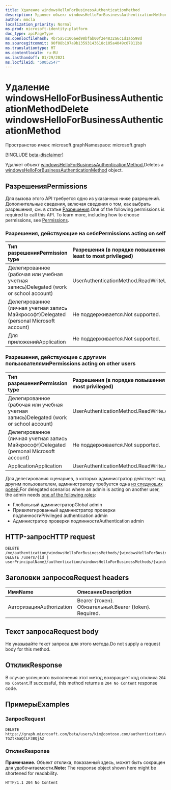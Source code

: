 ```yaml
---
title: Удаление windowsHelloForBusinessAuthenticationMethod
description: Удаляет объект windowsHelloForBusinessAuthenticationMethod.
author: mmcla
localization_priority: Normal
ms.prod: microsoft-identity-platform
doc_type: apiPageType
ms.openlocfilehash: 4b75a5c106aed98bfab00f2e4832a6c1d1ab598d
ms.sourcegitcommit: 90f08b197a9b13593143618c105a4049c07811b8
ms.translationtype: MT
ms.contentlocale: ru-RU
ms.lasthandoff: 01/29/2021
ms.locfileid: "50052547"
---
```

# <a name="delete-windowshelloforbusinessauthenticationmethod"></a><span data-ttu-id="6a08a-103">Удаление windowsHelloForBusinessAuthenticationMethod</span><span class="sxs-lookup"><span data-stu-id="6a08a-103">Delete windowsHelloForBusinessAuthenticationMethod</span></span>
<span data-ttu-id="6a08a-104">Пространство имен: microsoft.graph</span><span class="sxs-lookup"><span data-stu-id="6a08a-104">Namespace: microsoft.graph</span></span>

[!INCLUDE [beta-disclaimer](../../includes/beta-disclaimer.md)]

<span data-ttu-id="6a08a-105">Удаляет объект [windowsHelloForBusinessAuthenticationMethod.](../resources/windowshelloforbusinessauthenticationmethod.md)</span><span class="sxs-lookup"><span data-stu-id="6a08a-105">Deletes a [windowsHelloForBusinessAuthenticationMethod](../resources/windowshelloforbusinessauthenticationmethod.md) object.</span></span>

## <a name="permissions"></a><span data-ttu-id="6a08a-106">Разрешения</span><span class="sxs-lookup"><span data-stu-id="6a08a-106">Permissions</span></span>

<span data-ttu-id="6a08a-p101">Для вызова этого API требуется одно из указанных ниже разрешений. Дополнительные сведения, включая сведения о том, как выбрать разрешения, см. в статье [Разрешения](/graph/permissions-reference).</span><span class="sxs-lookup"><span data-stu-id="6a08a-p101">One of the following permissions is required to call this API. To learn more, including how to choose permissions, see [Permissions](/graph/permissions-reference).</span></span>

### <a name="permissions-acting-on-self"></a><span data-ttu-id="6a08a-109">Разрешения, действующие на себя</span><span class="sxs-lookup"><span data-stu-id="6a08a-109">Permissions acting on self</span></span>

|<span data-ttu-id="6a08a-110">Тип разрешения</span><span class="sxs-lookup"><span data-stu-id="6a08a-110">Permission type</span></span>      | <span data-ttu-id="6a08a-111">Разрешения (в порядке повышения привилегий)</span><span class="sxs-lookup"><span data-stu-id="6a08a-111">Permissions (from least to most privileged)</span></span>              |
|:---------------------------------------|:-------------------------|
| <span data-ttu-id="6a08a-112">Делегированное (рабочая или учебная учетная запись)</span><span class="sxs-lookup"><span data-stu-id="6a08a-112">Delegated (work or school account)</span></span>     | <span data-ttu-id="6a08a-113">UserAuthenticationMethod.ReadWrite</span><span class="sxs-lookup"><span data-stu-id="6a08a-113">UserAuthenticationMethod.ReadWrite</span></span> |
| <span data-ttu-id="6a08a-114">Делегированное (личная учетная запись Майкрософт)</span><span class="sxs-lookup"><span data-stu-id="6a08a-114">Delegated (personal Microsoft account)</span></span> | <span data-ttu-id="6a08a-115">Не поддерживается.</span><span class="sxs-lookup"><span data-stu-id="6a08a-115">Not supported.</span></span> |
| <span data-ttu-id="6a08a-116">Для приложений</span><span class="sxs-lookup"><span data-stu-id="6a08a-116">Application</span></span>                            | <span data-ttu-id="6a08a-117">Не поддерживается.</span><span class="sxs-lookup"><span data-stu-id="6a08a-117">Not supported.</span></span> |

### <a name="permissions-acting-on-other-users"></a><span data-ttu-id="6a08a-118">Разрешения, действующие с другими пользователями</span><span class="sxs-lookup"><span data-stu-id="6a08a-118">Permissions acting on other users</span></span>

|<span data-ttu-id="6a08a-119">Тип разрешения</span><span class="sxs-lookup"><span data-stu-id="6a08a-119">Permission type</span></span>      | <span data-ttu-id="6a08a-120">Разрешения (в порядке повышения привилегий)</span><span class="sxs-lookup"><span data-stu-id="6a08a-120">Permissions (from least to most privileged)</span></span>              |
|:---------------------------------------|:-------------------------|
| <span data-ttu-id="6a08a-121">Делегированное (рабочая или учебная учетная запись)</span><span class="sxs-lookup"><span data-stu-id="6a08a-121">Delegated (work or school account)</span></span>     | <span data-ttu-id="6a08a-122">UserAuthenticationMethod.ReadWrite.All</span><span class="sxs-lookup"><span data-stu-id="6a08a-122">UserAuthenticationMethod.ReadWrite.All</span></span> |
| <span data-ttu-id="6a08a-123">Делегированное (личная учетная запись Майкрософт)</span><span class="sxs-lookup"><span data-stu-id="6a08a-123">Delegated (personal Microsoft account)</span></span> | <span data-ttu-id="6a08a-124">Не поддерживается.</span><span class="sxs-lookup"><span data-stu-id="6a08a-124">Not supported.</span></span> |
| <span data-ttu-id="6a08a-125">Application</span><span class="sxs-lookup"><span data-stu-id="6a08a-125">Application</span></span>                            | <span data-ttu-id="6a08a-126">UserAuthenticationMethod.ReadWrite.All</span><span class="sxs-lookup"><span data-stu-id="6a08a-126">UserAuthenticationMethod.ReadWrite.All</span></span> |

<span data-ttu-id="6a08a-127">Для делегирования сценариев, в которых администратор действует над другим пользователем, администратору требуется одна [из следующих ролей:](/azure/active-directory/users-groups-roles/directory-assign-admin-roles#available-roles)</span><span class="sxs-lookup"><span data-stu-id="6a08a-127">For delegated scenarios where an admin is acting on another user, the admin needs [one of the following roles](/azure/active-directory/users-groups-roles/directory-assign-admin-roles#available-roles):</span></span>
* <span data-ttu-id="6a08a-128">Глобальный администратор</span><span class="sxs-lookup"><span data-stu-id="6a08a-128">Global admin</span></span>
* <span data-ttu-id="6a08a-129">Привилегированный администратор проверки подлинности</span><span class="sxs-lookup"><span data-stu-id="6a08a-129">Privileged authentication admin</span></span>
* <span data-ttu-id="6a08a-130">Администратор проверки подлинности</span><span class="sxs-lookup"><span data-stu-id="6a08a-130">Authentication admin</span></span>

## <a name="http-request"></a><span data-ttu-id="6a08a-131">HTTP-запрос</span><span class="sxs-lookup"><span data-stu-id="6a08a-131">HTTP request</span></span>

<!-- {
  "blockType": "ignored"
}
-->
``` http
DELETE /me/authentication/windowsHelloForBusinessMethods/{windowsHelloForBusinessAuthenticationMethodId}
DELETE /users/{id | userPrincipalName}/authentication/windowsHelloForBusinessMethods/{windowsHelloForBusinessAuthenticationMethodId}
```

## <a name="request-headers"></a><span data-ttu-id="6a08a-132">Заголовки запросов</span><span class="sxs-lookup"><span data-stu-id="6a08a-132">Request headers</span></span>
|<span data-ttu-id="6a08a-133">Имя</span><span class="sxs-lookup"><span data-stu-id="6a08a-133">Name</span></span>|<span data-ttu-id="6a08a-134">Описание</span><span class="sxs-lookup"><span data-stu-id="6a08a-134">Description</span></span>|
|:---|:---|
|<span data-ttu-id="6a08a-135">Авторизация</span><span class="sxs-lookup"><span data-stu-id="6a08a-135">Authorization</span></span>|<span data-ttu-id="6a08a-p102">Bearer {токен}. Обязательный.</span><span class="sxs-lookup"><span data-stu-id="6a08a-p102">Bearer {token}. Required.</span></span>|

## <a name="request-body"></a><span data-ttu-id="6a08a-138">Текст запроса</span><span class="sxs-lookup"><span data-stu-id="6a08a-138">Request body</span></span>
<span data-ttu-id="6a08a-139">Не указывайте текст запроса для этого метода.</span><span class="sxs-lookup"><span data-stu-id="6a08a-139">Do not supply a request body for this method.</span></span>

## <a name="response"></a><span data-ttu-id="6a08a-140">Отклик</span><span class="sxs-lookup"><span data-stu-id="6a08a-140">Response</span></span>

<span data-ttu-id="6a08a-141">В случае успешного выполнения этот метод возвращает код отклика `204 No Content`.</span><span class="sxs-lookup"><span data-stu-id="6a08a-141">If successful, this method returns a `204 No Content` response code.</span></span>

## <a name="examples"></a><span data-ttu-id="6a08a-142">Примеры</span><span class="sxs-lookup"><span data-stu-id="6a08a-142">Examples</span></span>

### <a name="request"></a><span data-ttu-id="6a08a-143">Запрос</span><span class="sxs-lookup"><span data-stu-id="6a08a-143">Request</span></span>
<!-- {
  "blockType": "request",
  "name": "delete_windowshelloforbusinessauthenticationmethod"
}
-->
``` http
DELETE https://graph.microsoft.com/beta/users/kim@contoso.com/authentication/windowsHelloForBusinessMethods/_jpuR-TGZtk6aQCLF3BQjA2
```


### <a name="response"></a><span data-ttu-id="6a08a-144">Отклик</span><span class="sxs-lookup"><span data-stu-id="6a08a-144">Response</span></span>
<span data-ttu-id="6a08a-145">**Примечание.** Объект отклика, показанный здесь, может быть сокращен для удобочитаемости.</span><span class="sxs-lookup"><span data-stu-id="6a08a-145">**Note:** The response object shown here might be shortened for readability.</span></span>
<!-- {
  "blockType": "response",
  "truncated": true
}
-->
``` http
HTTP/1.1 204 No Content
```

